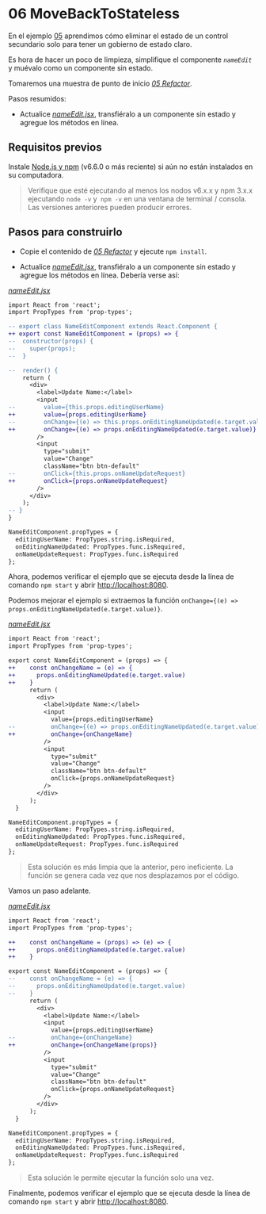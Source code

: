 # 06 MoveBackToStateless

En el ejemplo [05](../05%20Refactor/) aprendimos cómo eliminar el estado de un control secundario solo para tener un gobierno de estado claro.

Es hora de hacer un poco de limpieza, simplifique el componente _`nameEdit`_  y muévalo como un componente sin estado.

Tomaremos una muestra de punto de inicio _[05 Refactor](../05%20Refactor/)_.

Pasos resumidos:

- Actualice _[nameEdit.jsx](./src/nameEdit.jsx)_, transfiéralo a un componente sin estado y agregue los métodos en línea.

## Requisitos previos

Instale [Node.js y npm](https://nodejs.org/en/) (v6.6.0 o más reciente) si aún no están instalados en su computadora.

> Verifique que esté ejecutando al menos los nodos v6.x.x y npm 3.x.x ejecutando `node -v` y` npm -v` en una ventana de terminal / consola. Las versiones anteriores pueden producir errores.

## Pasos para construirlo

- Copie el contenido de _[05 Refactor](../05%20Refactor/)_ y ejecute `npm install`.

- Actualice _[nameEdit.jsx](./src/nameEdit.jsx)_, transfiéralo a un componente sin estado y agregue los métodos en línea. Debería verse así:

_[nameEdit.jsx](./src/nameEdit.jsx)_
```diff
import React from 'react';
import PropTypes from 'prop-types';

-- export class NameEditComponent extends React.Component {
++ export const NameEditComponent = (props) => {
--  constructor(props) {
--    super(props);
--  }

--  render() {
    return (
      <div>
        <label>Update Name:</label>
        <input 
--        value={this.props.editingUserName}      
++        value={props.editingUserName}
--        onChange={(e) => this.props.onEditingNameUpdated(e.target.value)}
++        onChange={(e) => props.onEditingNameUpdated(e.target.value)} 
        />
        <input 
          type="submit" 
          value="Change" 
          className="btn btn-default"
--        onClick={this.props.onNameUpdateRequest}         
++        onClick={props.onNameUpdateRequest} 
        />
      </div>
    );
-- }
}

NameEditComponent.propTypes = {
  editingUserName: PropTypes.string.isRequired,
  onEditingNameUpdated: PropTypes.func.isRequired,
  onNameUpdateRequest: PropTypes.func.isRequired
};
```

Ahora, podemos verificar el ejemplo que se ejecuta desde la línea de comando `npm start` y abrir [http://localhost:8080](http://localhost:8080).

Podemos mejorar el ejemplo si extraemos la función `onChange={(e) => props.onEditingNameUpdated(e.target.value)}`.

_[nameEdit.jsx](./src/nameEdit.jsx)_
```diff
import React from 'react';
import PropTypes from 'prop-types';

export const NameEditComponent = (props) => {
++    const onChangeName = (e) => {
++      props.onEditingNameUpdated(e.target.value)
++    }
      return (
        <div>
          <label>Update Name:</label>
          <input 
            value={props.editingUserName}
--          onChange={(e) => props.onEditingNameUpdated(e.target.value)} 
++          onChange={onChangeName} 
          />
          <input 
            type="submit"
            value="Change" 
            className="btn btn-default" 
            onClick={props.onNameUpdateRequest} 
          />
        </div>
      );
  }

NameEditComponent.propTypes = {
  editingUserName: PropTypes.string.isRequired,
  onEditingNameUpdated: PropTypes.func.isRequired,
  onNameUpdateRequest: PropTypes.func.isRequired
};
```

> Esta solución es más limpia que la anterior, pero ineficiente. La función se genera cada vez que nos desplazamos por el código.

Vamos un paso adelante.

_[nameEdit.jsx](./src/nameEdit.jsx)_
```diff
import React from 'react';
import PropTypes from 'prop-types';

++    const onChangeName = (props) => (e) => {
++      props.onEditingNameUpdated(e.target.value)
++    }

export const NameEditComponent = (props) => {
--    const onChangeName = (e) => {
--      props.onEditingNameUpdated(e.target.value)
--    }
      return (
        <div>
          <label>Update Name:</label>
          <input 
            value={props.editingUserName}
--          onChange={onChangeName} 
++          onChange={onChangeName(props)} 
          />
          <input 
            type="submit"
            value="Change" 
            className="btn btn-default" 
            onClick={props.onNameUpdateRequest} 
          />
        </div>
      );
  }

NameEditComponent.propTypes = {
  editingUserName: PropTypes.string.isRequired,
  onEditingNameUpdated: PropTypes.func.isRequired,
  onNameUpdateRequest: PropTypes.func.isRequired
};
```

> Esta solución le permite ejecutar la función solo una vez.

Finalmente, podemos verificar el ejemplo que se ejecuta desde la línea de comando `npm start` y abrir [http://localhost:8080](http://localhost:8080).